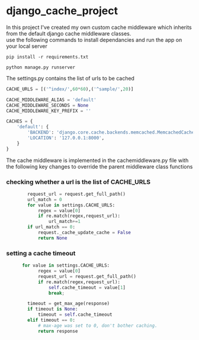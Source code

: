 # django_cache_project
In this project I've created my own custom cache middleware which inherits from the default django cache middleware classes.<br/>
use the following commands to install dependancies and run the app on your local server

```
pip install -r requirements.txt

python manage.py runserver 
```
The settings.py contains the list of urls to be cached

```python
CACHE_URLS = [('^index/',60*60),('^sample/',20)]

CACHE_MIDDLEWARE_ALIAS = 'default'
CACHE_MIDDLEWARE_SECONDS = None          
CACHE_MIDDLEWARE_KEY_PREFIX = ''

CACHES = {
    'default': {
        'BACKEND': 'django.core.cache.backends.memcached.MemcachedCache',
        'LOCATION': '127.0.0.1:8000',
    }
}
```

The cache middleware is implemented in the cachemiddleware.py file with the following key changes to override the parent middleware 
class functions

### checking whether a url is the list of CACHE_URLS

```python
        request_url = request.get_full_path()
        url_match = 0
        for value in settings.CACHE_URLS:
            regex = value[0]
            if re.match(regex,request_url):
                url_match+=1
        if url_match == 0:
            request._cache_update_cache = False
            return None
```

### setting a cache timeout

```python
      for value in settings.CACHE_URLS:
            regex = value[0]
            request_url = request.get_full_path()
            if re.match(regex,request_url):
                self.cache_timeout = value[1]
                break;

        timeout = get_max_age(response)
        if timeout is None:
            timeout = self.cache_timeout
        elif timeout == 0:
            # max-age was set to 0, don't bother caching.
            return response
```
